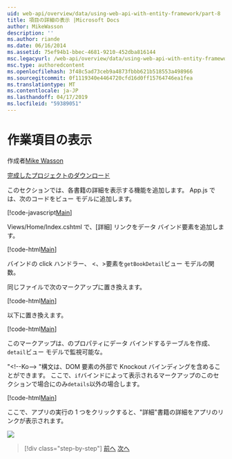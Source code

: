 ```yaml
---
uid: web-api/overview/data/using-web-api-with-entity-framework/part-8
title: 項目の詳細の表示 |Microsoft Docs
author: MikeWasson
description: ''
ms.author: riande
ms.date: 06/16/2014
ms.assetid: 75ef94b1-bbec-4681-9210-452dba816144
msc.legacyurl: /web-api/overview/data/using-web-api-with-entity-framework/part-8
msc.type: authoredcontent
ms.openlocfilehash: 3f48c5ad73ceb9a4873fbbb621b518553a498966
ms.sourcegitcommit: 0f1119340e4464720cfd16d0ff15764746ea1fea
ms.translationtype: MT
ms.contentlocale: ja-JP
ms.lasthandoff: 04/17/2019
ms.locfileid: "59389051"
---
```

# <a name="display-item-details"></a>作業項目の表示

作成者[Mike Wasson](https://github.com/MikeWasson)

[完成したプロジェクトのダウンロード](https://github.com/MikeWasson/BookService)

このセクションでは、各書籍の詳細を表示する機能を追加します。 App.js では、次のコードをビュー モデルに追加します。

[!code-javascript[Main](part-8/samples/sample1.js)]

Views/Home/Index.cshtml で、[詳細] リンクをデータ バインド要素を追加します。

[!code-html[Main](part-8/samples/sample2.html?highlight=5)]

バインドの click ハンドラー、 &lt;、&gt;要素を`getBookDetail`ビュー モデルの関数。

同じファイルで次のマークアップに置き換えます。

[!code-html[Main](part-8/samples/sample3.html)]

以下に置き換えます。

[!code-html[Main](part-8/samples/sample4.html)]

このマークアップは、のプロパティにデータ バインドするテーブルを作成、`detail`ビュー モデルで監視可能な。

"&lt;!--Ko--&gt; &quot;構文は、DOM 要素の外部で Knockout バインディングを含めることができます。 ここで、`if`バインドによって表示されるマークアップのこのセクションで場合にのみ`details`以外の場合します。

[!code-html[Main](part-8/samples/sample5.html)]

ここで、アプリの実行の 1 つをクリックすると、&quot;詳細&quot;書籍の詳細をアプリのリンクが表示されます。

[![](part-8/_static/image2.png)](part-8/_static/image1.png)

> [!div class="step-by-step"]
> [前へ](part-7.md)
> [次へ](part-9.md)
